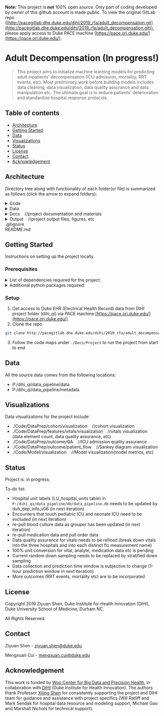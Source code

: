 **Note:** This project is **not** 100% open source. Only part of coding developed by owner of this github account is made public. To view the original GitLab repo ([http://pacegitlab.dhe.duke.edu/dihi/2019_rfa/adult_decompensation.git](http://pacegitlab.dhe.duke.edu/dihi/2019_rfa/adult_decompensation.git)), please apply access to Duke PACE machine [https://pace.ori.duke.edu/](https://pace.ori.duke.edu/).

# Adult Decompensation (In progress!)

> This project aims to initialize machine learning models for predicting adult inpatients' decompensation (ICU admission, mortality, RRT events, etc). Most preliminary work before building models includes data cleaning, data visualization, data quality assurance and data manipulation etc. The ultimate goal is to reduce patients' deterioration and standardize hospital response protocols.

## Table of contents

* [Architecture](#architecture)
* [Getting Started](#getting-started)
* [Data](#data)
* [Visualizations](#visualizations)
* [Status](#status)
* [License](#license)
* [Contact](#contact)
* [Acknowledgement](#acknowledgement)

## Architecture

Directory tree along with functionality of each folder(or file) is summarized as follows (click the arrow to expand folders):

<details><summary>Code</summary><blockquote>
<details><summary>DataPrep</summary>
&nbsp;&nbsp;&nbsp;&nbsp;&nbsp;&nbsp;&nbsp;&nbsp;cohort&nbsp;&nbsp;&nbsp;&nbsp;//codes for cohort generation<br/>
&nbsp;&nbsp;&nbsp;&nbsp;&nbsp;&nbsp;&nbsp;&nbsp;features&nbsp;&nbsp;&nbsp;&nbsp;//codes for pulling and cleaning data elements<br/>
&nbsp;&nbsp;&nbsp;&nbsp;&nbsp;&nbsp;&nbsp;&nbsp;outcome&nbsp;&nbsp;&nbsp;&nbsp;//codes for querying and labelling outcomes<br/>
&nbsp;&nbsp;&nbsp;&nbsp;&nbsp;&nbsp;&nbsp;&nbsp;pull_data&nbsp;&nbsp;&nbsp;&nbsp;//pull useful data from raw db file<br/>
&nbsp;&nbsp;&nbsp;&nbsp;&nbsp;&nbsp;&nbsp;&nbsp;adt_transfer.py&nbsp;&nbsp;&nbsp;&nbsp;//create transfer table and output a csv file<br/>
&nbsp;&nbsp;&nbsp;&nbsp;&nbsp;&nbsp;&nbsp;&nbsp;adt_transfer.sql&nbsp;&nbsp;&nbsp;&nbsp;//transfer table sql query
</details>
&nbsp;&nbsp;&nbsp;&nbsp;db&nbsp;&nbsp;&nbsp;&nbsp;//codes for creating project database and importing data into the database
<details><summary>Model</summary><blockquote>
<details><summary>v1.0&nbsp;&nbsp;&nbsp;&nbsp;//version 1.0 (24-hour prediction window)</summary>
&nbsp;&nbsp;&nbsp;&nbsp;&nbsp;&nbsp;&nbsp;&nbsp;design_matrix<br/>
&nbsp;&nbsp;&nbsp;&nbsp;&nbsp;&nbsp;&nbsp;&nbsp;News&nbsp;&nbsp;&nbsp;&nbsp;//python package for implementing News(National Early Warning Score)<br/>
&nbsp;&nbsp;&nbsp;&nbsp;&nbsp;&nbsp;&nbsp;&nbsp;visualization&nbsp;&nbsp;&nbsp;&nbsp;//model visualization<br/>
&nbsp;&nbsp;&nbsp;&nbsp;&nbsp;&nbsp;&nbsp;&nbsp;model_utils.py&nbsp;&nbsp;&nbsp;&nbsp;//model utils python package<br/>
&nbsp;&nbsp;&nbsp;&nbsp;&nbsp;&nbsp;&nbsp;&nbsp;run_ann.ipynb<br/>
&nbsp;&nbsp;&nbsp;&nbsp;&nbsp;&nbsp;&nbsp;&nbsp;run_logistic_regression.py<br/>
&nbsp;&nbsp;&nbsp;&nbsp;&nbsp;&nbsp;&nbsp;&nbsp;run_news.py<br/>
&nbsp;&nbsp;&nbsp;&nbsp;&nbsp;&nbsp;&nbsp;&nbsp;run_random_forest.ipynb<br/>
&nbsp;&nbsp;&nbsp;&nbsp;&nbsp;&nbsp;&nbsp;&nbsp;run_xgboost.py
</details></blockquote>
</details>
&nbsp;&nbsp;&nbsp;&nbsp;ockham&nbsp;&nbsp;&nbsp;&nbsp;//unit conversion package</br>
&nbsp;&nbsp;&nbsp;&nbsp;utils&nbsp;&nbsp;&nbsp;&nbsp;//utils python package (db utils, dataframe utils, etc)
</blockquote></details>

<details><summary>Data</summary><blockquote>
&nbsp;&nbsp;&nbsp;&nbsp;db&nbsp;&nbsp;&nbsp;&nbsp;//project database file(s)<br/>
&nbsp;&nbsp;&nbsp;&nbsp;metadata
<details><summary>Modeling</summary><blockquote>
<details><summary>v1.0</summary>
&nbsp;&nbsp;&nbsp;&nbsp;&nbsp;&nbsp;&nbsp;&nbsp;design_matrix&nbsp;&nbsp;&nbsp;&nbsp;//design matrix file(s)<br/>
&nbsp;&nbsp;&nbsp;&nbsp;&nbsp;&nbsp;&nbsp;&nbsp;Output&nbsp;&nbsp;&nbsp;&nbsp;//model output data
</details>
<blockquote></details>
<details><summary>Processed</summary>
&nbsp;&nbsp;&nbsp;&nbsp;&nbsp;&nbsp;&nbsp;&nbsp;cohort<br/>
&nbsp;&nbsp;&nbsp;&nbsp;&nbsp;&nbsp;&nbsp;&nbsp;features<br/>
&nbsp;&nbsp;&nbsp;&nbsp;&nbsp;&nbsp;&nbsp;&nbsp;outcome<br/>
&nbsp;&nbsp;&nbsp;&nbsp;&nbsp;&nbsp;&nbsp;&nbsp;adult_decomp_adt_transfer.csv
</details>
&nbsp;&nbsp;&nbsp;&nbsp;Raw&nbsp;&nbsp;&nbsp;&nbsp;//project raw data subset from datapipeline
</blockquote></details>

<details><summary>Docs&nbsp;&nbsp;&nbsp;&nbsp;//project documentation and materials</summary><blockquote>
<details><summary>Project</summary>
&nbsp;&nbsp;&nbsp;&nbsp;&nbsp;&nbsp;&nbsp;&nbsp;code map_v1.xlsx&nbsp;&nbsp;&nbsp;&nbsp;
//outlines the code and associated data files for "start-to-finish" process of data curation<br/>
&nbsp;&nbsp;&nbsp;&nbsp;&nbsp;&nbsp;&nbsp;&nbsp;code map_v2.xlsx&nbsp;&nbsp;&nbsp;&nbsp;<br/>
&nbsp;&nbsp;&nbsp;&nbsp;&nbsp;&nbsp;&nbsp;&nbsp;code map_supplement.xlsx&nbsp;&nbsp;&nbsp;&nbsp;
//outlines supporting code and data files for feature engineering, modeling, etc<br/>
&nbsp;&nbsp;&nbsp;&nbsp;&nbsp;&nbsp;&nbsp;&nbsp;code map_supplement_v2.xlsx&nbsp;&nbsp;&nbsp;&nbsp;<br/>
&nbsp;&nbsp;&nbsp;&nbsp;&nbsp;&nbsp;&nbsp;&nbsp;literature_review.pdf<br/>
&nbsp;&nbsp;&nbsp;&nbsp;&nbsp;&nbsp;&nbsp;&nbsp;Perspectives Piece.docx
</details>
&nbsp;&nbsp;&nbsp;&nbsp;Slides&nbsp;&nbsp;&nbsp;&nbsp;//presentation slides for project milestones
</blockquote></details>

<details><summary>Output&nbsp;&nbsp;&nbsp;&nbsp;//project output files, figures, etc</summary><blockquote>
<details><summary>Figures&nbsp;&nbsp;&nbsp;&nbsp;//data visualization figures</summary>
&nbsp;&nbsp;&nbsp;&nbsp;&nbsp;&nbsp;&nbsp;&nbsp;cohort&nbsp;&nbsp;&nbsp;&nbsp;//visualization figures for cohort statistics</br>
&nbsp;&nbsp;&nbsp;&nbsp;&nbsp;&nbsp;&nbsp;&nbsp;features&nbsp;&nbsp;&nbsp;&nbsp;//visualization figures for features quality assurance</br>
&nbsp;&nbsp;&nbsp;&nbsp;&nbsp;&nbsp;&nbsp;&nbsp;Model&nbsp;&nbsp;&nbsp;&nbsp;//visualization figures for model performance</br>
</details>
&nbsp;&nbsp;&nbsp;&nbsp;gap_analysis&nbsp;&nbsp;&nbsp;&nbsp;//gap analysis output
</blockquote></details>
.gitignore<br/>
README.md

## Getting Started

Instructions on setting up the project locally.

### Prerequisites

<details><summary>List of dependencies required for the project:</summary>
<ul>
<li>Python 3.7.3</li>
<li>SQLite3 2.6.0</li>
<li>Git 2.14.1</li>
<li>GNU Awk 4.1.4</li>
</ul>
</details>

<details><summary>Additional python packages required:</summary>
<ul>
<li>NumPy 1.16.2</li>
<li>pandas 0.24.2</li>
<li>TensorFlow 1.14.0</li>
<li>Keras 2.2.4</li>
<li>scikit-learn 0.21.2</li>
<li>XGBoost 0.90</li>
<li>imbalanced-learn 0.5.0</li>
<li>Matplotlib 3.1.0</li>
<li>seaborn 0.9.0</li>
<li>Plotly 4.1.1</li>
</ul>
</details>

### Setup

1. Get access to Duke EHR (Electrical Health Record) data from DIHI project folder (dihi_qi) via PACE machine [https://pace.ori.duke.edu/](https://pace.ori.duke.edu/)
2. Clone the repo

```sh
git clone http://pacegitlab.dhe.duke.edu/dihi/2019_rfa/adult_decompensation.git
```

3. Follow the code maps under `./Docs/Project` to run the project from start to end

## Data

All the source data comes from the following locations:

* P:/dihi_qi/data_pipeline/data
* P:/dihi_qi/data_pipeline/metadata

## Visualizations

Data visualizations for the project include:

* ./Code/DataPrep/cohort/visualization&nbsp;&nbsp;&nbsp;&nbsp;//cohort visualization
* ./Code/DataPrep/features/vitals/visualization&nbsp;&nbsp;&nbsp;&nbsp;//vitals visualization (data element count, data quality assurance, etc)
* ./Code/DataPrep/outcome/QA&nbsp;&nbsp;&nbsp;&nbsp;//ICU admission quality assurance
* ./Code/DataPrep/outcome/patient_flow&nbsp;&nbsp;&nbsp;&nbsp;//Sankey diagram visualization
* ./Code/Model/visualization&nbsp;&nbsp;&nbsp;&nbsp;//Model visualization(model metrics, etc)

## Status

Project is: in progress;

To-do list:

* Hospital unit labels (LU_hospital_units table) in `P:/dihi_qi/data_pipeline/db/data_pipeline.db` needs to be updated by duh_dep_info_v06 (in next iteration)
* Encounters that touch pediatric ICU and neonate ICU need to be excluded (in next iteration)
* re-pull blood culture data as grouper has been updated (in next iteration)
* re-pull medication data and pull order data
* Data quality assurance for vitals needs to be refined (break down vitals into the three hospitals and into each distinct flo measurement name)
* 100% unit conversion for vital, analyte, medication data etc is pending
* Current random down sampling needs to be replaced by stratified down sampling
* Data collection and prediction time window is subjective to change (1-hour prediction window in next iteration)
* More outcomes (RRT events, mortality etc) are to be incorporated

## License
Copyright 2019 Ziyuan Shen, Duke Institute for Health Innovation (DIHI), Duke University School of Medicine, Durham NC.

All Rights Reserved.

## Contact

Ziyuan Shen - ziyuan.shen@duke.edu

Mengxuan Cui - mengxuan.cui@duke.edu

## Acknowledgement

This work is funded by [Woo Center for Big Data and Precision Health](http://healthdata.pratt.duke.edu/), in collaboration with [DIHI](https://dihi.org/) (Duke Institute for Health Innovation). The authors thank Professor [Xiling Shen](http://healthdata.pratt.duke.edu/people/xiling-shen) for consistently supporting the project and DIHI team for guidance and assistance with project specifics (Will Ratliff and Mark Sendak for hospital data resource and modeling support, Michael Gao and Marshall Nichols for technical support).
